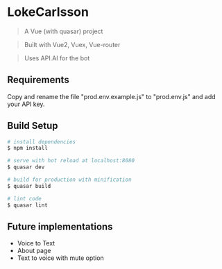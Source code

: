 # LokeCarlsson

> A Vue (with quasar) project

> Built with Vue2, Vuex, Vue-router

> Uses API.AI for the bot

## Requirements

Copy and rename the file "prod.env.example.js" to "prod.env.js" and add your API key.

## Build Setup

``` bash
# install dependencies
$ npm install

# serve with hot reload at localhost:8080
$ quasar dev

# build for production with minification
$ quasar build

# lint code
$ quasar lint
```

## Future implementations
- Voice to Text
- About page
- Text to voice with mute option
